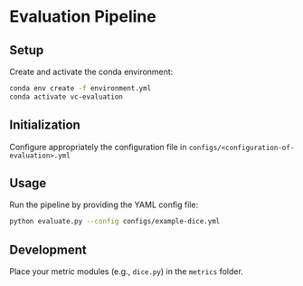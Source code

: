 # Evaluation Pipeline

## Setup

Create and activate the conda environment:

```bash
conda env create -f environment.yml
conda activate vc-evaluation
```

## Initialization

Configure appropriately the configuration file in `configs/<configuration-of-evaluation>.yml`

## Usage

Run the pipeline by providing the YAML config file:

```bash
python evaluate.py --config configs/example-dice.yml
```

## Development
Place your metric modules (e.g., `dice.py`) in the `metrics` folder.